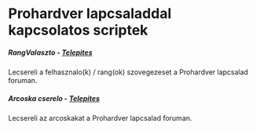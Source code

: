 # Prohardver lapcsaladdal kapcsolatos scriptek

##### RangValaszto - [Telepites](https://raw.githubusercontent.com/fazekmar/browser-userscripts/master/prohardver/rangvalaszto.user.js)
Lecsereli a felhasznalo(k) / rang(ok) szovegezeset a Prohardver lapcsalad foruman.

##### Arcoska cserelo - [Telepites](https://raw.githubusercontent.com/fazekmar/browser-userscripts/master/prohardver/arcoskacserelo.user.js)
Lecsereli az arcoskakat a Prohardver lapcsalad foruman.

